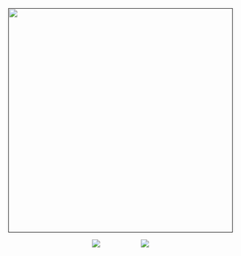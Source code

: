 <div id="header" align="center">
<a href="">
<img src="https://files.catbox.moe/yc5ifw.png" width='450' height='450'>
</a>

[![](https://i.postimg.cc/Fz3hm7Pq/tumblr-f465dd79c0b154c5596426aa42445996-ae267dac-2048.png)](https://www.youtube.com/watch?v=GAsJdthIvbQ)⠀⠀⠀⠀⠀⠀⠀⠀[![](https://i.postimg.cc/L6jsF0wX/tumblr-4bbae8b4c494900eb618938b14ef86f6-991b5aa8-2048.png)](https://www.youtube.com/watch?v=8H2bkIL35J0)
